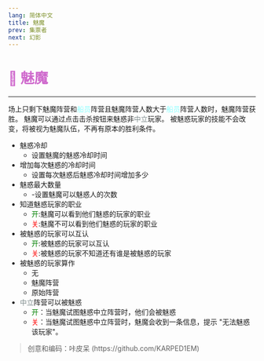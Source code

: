 ```yaml
---
lang: 简体中文
title: 魅魔
prev: 集票者
next: 幻影
---
```


# <font color="#cf6acd">🦹 <b>魅魔</b></font> <Badge text="Chaos" type="tip" vertical="middle"/>

***

场上只剩下魅魔阵营和<font color=#8cffff>船员</font>阵营且魅魔阵营人数大于<font color=#8cffff>船员</font>阵营人数时，魅魔阵营获胜。 魅魔可以通过点击击杀按钮来魅惑非<font color=#7f8c8d>中立</font>玩家。 被魅惑玩家的技能不会改变，将被视为魅魔队伍，不再有原本的胜利条件。

- 魅惑冷却
  - 设置魅魔的魅惑冷却时间
- 增加每次魅惑的冷却时间
  - 设置每次魅惑后魅惑冷却时间增加多少
- 魅惑最大数量
  - -设置魅魔可以魅惑人的次数
- 知道魅惑玩家的职业
  - <font color=green>开</font>:魅魔可以看到他们魅惑的玩家的职业
  - <font color=red>关</font>:魅魔不可以看到他们魅惑的玩家的职业
- 被魅惑的玩家可以互认
  - <font color=green>开</font>:被魅惑的玩家可以互认
  - <font color=red>关</font>:被魅惑的玩家不知道还有谁是被魅惑的玩家
- 被魅惑的玩家算作
  - 无
  - 魅魔阵营
  - 原始阵营
- <font color=#7f8c8d>中立</font>阵营可以被魅惑
  - <font color=green>开</font>：当魅魔试图魅惑中立阵营时，他们会被魅惑
  - <font color=red>关</font>：当魅魔试图魅惑中立阵营时，魅魔会收到一条信息，提示 "无法魅惑该玩家"。

> 创意和编码：咔皮呆
> (https\://github.com/KARPED1EM)
